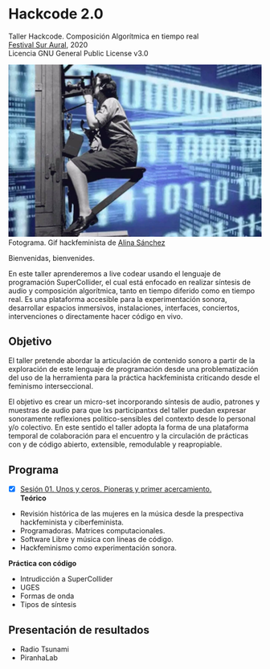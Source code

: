 # Hackcode 2.0

Taller Hackcode. Composición Algorítmica en tiempo real  
[Festival Sur Aural](https://suraural.org/talleres), 2020   
Licencia GNU General Public License v3.0  
  

![portada](https://github.com/MarianneTeixido/hackcode2.0/blob/master/img/01.jpg)
Fotograma. Gif hackfeminista de [Alina Sánchez](https://giphy.com/gifs/artist-alinasanchez-hackfeministas-idSEtVpsq0zpzKIhW1/fullscreen)

Bienvenidas, bienvenides.

En este taller aprenderemos a live codear usando el lenguaje de programación SuperCollider, el cual está enfocado en realizar síntesis de audio y composición algorítmica, tanto en tiempo diferido como en tiempo real. Es una plataforma accesible para la experimentación sonora, desarrollar espacios inmersivos, instalaciones, interfaces, conciertos, intervenciones o directamente hacer código en vivo. 

## Objetivo

El taller  pretende abordar la articulación de contenido sonoro a partir de la exploración de este lenguaje de programación desde una problematización del uso de la herramienta para la práctica hackfeminista criticando desde el feminismo interseccional. 

El objetivo es crear un micro-set incorporando síntesis de audio, patrones y muestras de audio para que lxs participantxs del taller puedan expresar sonoramente reflexiones político-sensibles del contexto desde lo personal y/o colectivo. En este sentido el taller adopta la forma de una plataforma temporal de colaboración para el encuentro y la circulación de prácticas con y de código abierto, extensible, remodulable y reapropiable. 


## Programa 

- [x] [Sesión 01. Unos y ceros. Pioneras y primer acercamiento.](https://github.com/MarianneTeixido/hackcode2.0/tree/master/sesion01/README.md)  
__Teórico__
- Revisión histórica de las mujeres en la música desde la prespectiva hackfeminista y ciberfeminista. 
- Programadoras. Matrices computacionales. 
- Software Libre y música con líneas de código.
- Hackfeminismo como experimentación sonora.  

__Práctica con código__
- Intrudicción a SuperCollider
- UGES
- Formas de onda
- Tipos de síntesis


## Presentación de resultados

- Radio Tsunami 
- PiranhaLab 




